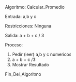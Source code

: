 Algoritmo: Calcular_Promedio

  Entrada: a,b y c
  
Restricciones: Ninguna
   
Salida: a + b + c / 3


  Proceso:
  1. Pedir (leer) a,b y c numericos
  2. a + b + c /3
  3. Mostrar Resultado

Fin_Del_Algoritmo
